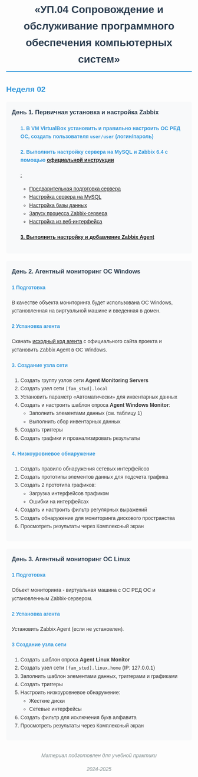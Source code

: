<div style="font-family: Arial, sans-serif; font-size: 14px; line-height: 1.6; color: #333; max-width: 800px; margin: 0 auto;">

<h1 align="center" style="color: #2c3e50; border-bottom: 2px solid #3498db; padding-bottom: 10px;">«УП.04 Сопровождение и обслуживание программного обеспечения компьютерных систем» </h1>
<h2 style="color: #3498db;">Неделя 02</h2>

<div style="background-color: #f8f9fa; padding: 15px; border-radius: 5px; margin-bottom: 20px;">
<h3 style="color: #2c3e50; margin-top: 0;">День 1. Первичная установка и настройка Zabbix</h3>

<ol>
<h4 style="color: #3498db;">1. В VM VirtualBox установить и правильно настроить ОС РЕД ОС, создать пользователя <code>user/user</code> (логин/пароль)</h4>
<h4 style="color: #3498db;">2. Выполнить настройку сервера на MySQL и Zabbix 6.4 с помощью <a href="https://redos.red-soft.ru/base/redos-8_0/8_0-administation/8_0-monitoring/8_0-zabbix/8_0-zabbix64-mysql/" target="_blank">официальной инструкции</h4>:
    <ul>
    <li>Предварительная подготовка сервера</li>
    <li>Настройка сервера на MySQL</li>
    <li>Настройка базы данных</li>
    <li>Запуск процесса Zabbix-сервера</li>
    <li>Настройка из веб-интерфейса</li>
    </ul>
</li>
<h4 style="color: #3498db;">3. Выполнить настройку и добавление <a href="https://www.zabbix.com/documentation/6.4/ru/manual/concepts/agent" target="_blank">Zabbix Agent</a></h4>
</ol>
</div>

<div style="background-color: #f8f9fa; padding: 15px; border-radius: 5px; margin-bottom: 20px;">
<h3 style="color: #2c3e50; margin-top: 0;">День 2. Агентный мониторинг ОС Windows</h3>

<h4 style="color: #3498db;">1 Подготовка</h4>
<p>В качестве объекта мониторинга будет использована ОС Windows, установленная на виртуальной машине и введенная в домен.</p>

<h4 style="color: #3498db;">2 Установка агента</h4>
<p>Скачать <a href="https://cdn.zabbix.com/zabbix/binaries/stable/6.4/6.4.21/" target="_blank">исходный код агента</a> с официального сайта проекта и установить Zabbix Agent в ОС Windows.</p>

<h4 style="color: #3498db;">3. Создание узла сети</h4>
<ol>
<li>Создать группу узлов сети <strong>Agent Monitoring Servers</strong></li>
<li>Создать узел сети <code>[fam_stud].local</code></li>
<li>Установить параметр «Автоматически» для инвентарных данных</li>
<li>Создать и настроить шаблон опроса <strong>Agent Windows Monitor</strong>:
    <ul>
    <li>Заполнить элементами данных (см. таблицу 1)</li>
    <li>Выполнить сбор инвентарных данных</li>
    </ul>
</li>
<li>Создать триггеры</li>
<li>Создать графики и проанализировать результаты</li>
</ol>

<h4 style="color: #3498db;">4. Низкоуровневое обнаружение</h4>
<ol>
<li>Создать правило обнаружения сетевых интерфейсов</li>
<li>Создать прототипы элементов данных для подсчета трафика</li>
<li>Создать 2 прототипа графиков:
    <ul>
    <li>Загрузка интерфейсов трафиком</li>
    <li>Ошибки на интерфейсах</li>
    </ul>
</li>
<li>Создать и настроить фильтр регулярных выражений</li>
<li>Создать обнаружение для мониторинга дискового пространства</li>
<li>Просмотреть результаты через Комплексный экран</li>
</ol>
</div>

<div style="background-color: #f8f9fa; padding: 15px; border-radius: 5px; margin-bottom: 20px;">
<h3 style="color: #2c3e50; margin-top: 0;">День 3. Агентный мониторинг ОС Linux</h3>

<h4 style="color: #3498db;">1 Подготовка</h4>
<p>Объект мониторинга - виртуальная машина с ОС РЕД ОС и установленным Zabbix-сервером.</p>

<h4 style="color: #3498db;">2 Установка агента</h4>
<p>Установить Zabbix Agent (если не установлен).</p>

<h4 style="color: #3498db;">3 Создание узла сети</h4>
<ol>
<li>Создать шаблон опроса <strong>Agent Linux Monitor</strong></li>
<li>Создать узел сети <code>[fam_stud].linux.home</code> (IP: 127.0.0.1)</li>
<li>Заполнить шаблон элементами данных, триггерами и графиками</li>
<li>Создать триггеры</li>
<li>Настроить низкоуровневое обнаружение:
    <ul>
    <li>Жесткие диски</li>
    <li>Сетевые интерфейсы</li>
    </ul>
</li>
<li>Создать фильтр для исключения букв алфавита</li>
<li>Просмотреть результаты через Комплексный экран</li>
</ol>
</div>

<div style="text-align: center; margin-top: 30px; font-style: italic; color: #7f8c8d;">
<p>Материал подготовлен для учебной практики </p>
<p>2024-2025</p>
</div>

</div>
